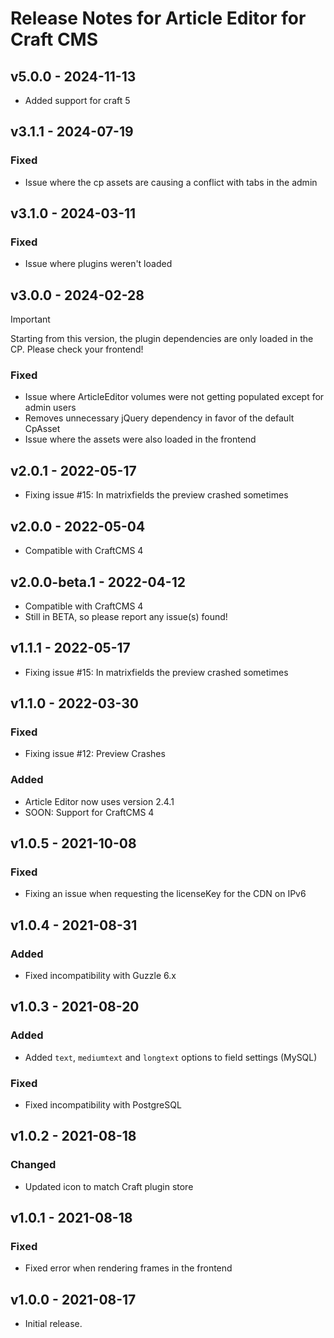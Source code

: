 # Release Notes for Article Editor for Craft CMS

## v5.0.0 - 2024-11-13
- Added support for craft 5

## v3.1.1 - 2024-07-19

### Fixed
- Issue where the cp assets are causing a conflict with tabs in the admin

## v3.1.0 - 2024-03-11

### Fixed
- Issue where plugins weren't loaded

## v3.0.0 - 2024-02-28

> [!IMPORTANT]  
> Starting from this version, the plugin dependencies are only loaded in the CP. Please check your frontend!

### Fixed
- Issue where ArticleEditor volumes were not getting populated except for admin users
- Removes unnecessary jQuery dependency in favor of the default CpAsset
- Issue where the assets were also loaded in the frontend 

## v2.0.1 - 2022-05-17
- Fixing issue #15: In matrixfields the preview crashed sometimes

## v2.0.0 - 2022-05-04
- Compatible with CraftCMS 4

## v2.0.0-beta.1 - 2022-04-12
- Compatible with CraftCMS 4
- Still in BETA, so please report any issue(s) found!

## v1.1.1 - 2022-05-17
- Fixing issue #15: In matrixfields the preview crashed sometimes

## v1.1.0 - 2022-03-30

### Fixed
- Fixing issue #12: Preview Crashes

### Added
- Article Editor now uses version 2.4.1
- SOON: Support for CraftCMS 4

## v1.0.5 - 2021-10-08

### Fixed
- Fixing an issue when requesting the licenseKey for the CDN on IPv6 

## v1.0.4 - 2021-08-31

### Added
- Fixed incompatibility with Guzzle 6.x

## v1.0.3 - 2021-08-20

### Added
- Added `text`, `mediumtext` and `longtext` options to field settings (MySQL)

### Fixed
- Fixed incompatibility with PostgreSQL

## v1.0.2 - 2021-08-18

### Changed
- Updated icon to match Craft plugin store

## v1.0.1 - 2021-08-18

### Fixed
- Fixed error when rendering frames in the frontend

## v1.0.0 - 2021-08-17

- Initial release.
